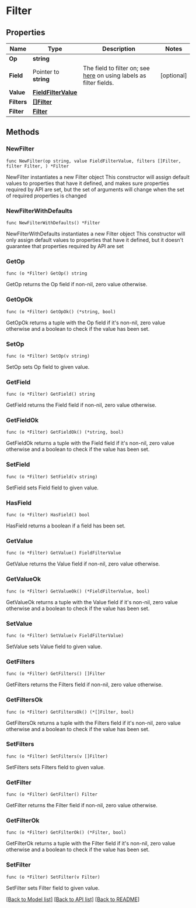 # Filter

## Properties

Name | Type | Description | Notes
------------ | ------------- | ------------- | -------------
**Op** | **string** |  | 
**Field** | Pointer to **string** | The field to filter on; see [here](#section/Object-Model/Labels) on using labels as filter fields.  | [optional] 
**Value** | [**FieldFilterValue**](FieldFilterValue.md) |  | 
**Filters** | [**[]Filter**](Filter.md) |  | 
**Filter** | [**Filter**](Filter.md) |  | 

## Methods

### NewFilter

`func NewFilter(op string, value FieldFilterValue, filters []Filter, filter Filter, ) *Filter`

NewFilter instantiates a new Filter object
This constructor will assign default values to properties that have it defined,
and makes sure properties required by API are set, but the set of arguments
will change when the set of required properties is changed

### NewFilterWithDefaults

`func NewFilterWithDefaults() *Filter`

NewFilterWithDefaults instantiates a new Filter object
This constructor will only assign default values to properties that have it defined,
but it doesn't guarantee that properties required by API are set

### GetOp

`func (o *Filter) GetOp() string`

GetOp returns the Op field if non-nil, zero value otherwise.

### GetOpOk

`func (o *Filter) GetOpOk() (*string, bool)`

GetOpOk returns a tuple with the Op field if it's non-nil, zero value otherwise
and a boolean to check if the value has been set.

### SetOp

`func (o *Filter) SetOp(v string)`

SetOp sets Op field to given value.


### GetField

`func (o *Filter) GetField() string`

GetField returns the Field field if non-nil, zero value otherwise.

### GetFieldOk

`func (o *Filter) GetFieldOk() (*string, bool)`

GetFieldOk returns a tuple with the Field field if it's non-nil, zero value otherwise
and a boolean to check if the value has been set.

### SetField

`func (o *Filter) SetField(v string)`

SetField sets Field field to given value.

### HasField

`func (o *Filter) HasField() bool`

HasField returns a boolean if a field has been set.

### GetValue

`func (o *Filter) GetValue() FieldFilterValue`

GetValue returns the Value field if non-nil, zero value otherwise.

### GetValueOk

`func (o *Filter) GetValueOk() (*FieldFilterValue, bool)`

GetValueOk returns a tuple with the Value field if it's non-nil, zero value otherwise
and a boolean to check if the value has been set.

### SetValue

`func (o *Filter) SetValue(v FieldFilterValue)`

SetValue sets Value field to given value.


### GetFilters

`func (o *Filter) GetFilters() []Filter`

GetFilters returns the Filters field if non-nil, zero value otherwise.

### GetFiltersOk

`func (o *Filter) GetFiltersOk() (*[]Filter, bool)`

GetFiltersOk returns a tuple with the Filters field if it's non-nil, zero value otherwise
and a boolean to check if the value has been set.

### SetFilters

`func (o *Filter) SetFilters(v []Filter)`

SetFilters sets Filters field to given value.


### GetFilter

`func (o *Filter) GetFilter() Filter`

GetFilter returns the Filter field if non-nil, zero value otherwise.

### GetFilterOk

`func (o *Filter) GetFilterOk() (*Filter, bool)`

GetFilterOk returns a tuple with the Filter field if it's non-nil, zero value otherwise
and a boolean to check if the value has been set.

### SetFilter

`func (o *Filter) SetFilter(v Filter)`

SetFilter sets Filter field to given value.



[[Back to Model list]](../README.md#documentation-for-models) [[Back to API list]](../README.md#documentation-for-api-endpoints) [[Back to README]](../README.md)


